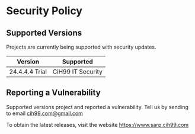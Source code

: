 # Security Policy

## Supported Versions

Projects are currently being supported with security updates.

| Version  | Supported         |
| -------------- | ----------------- |
| 24.4.4.4 Trial | CiH99 IT Security |

## Reporting a Vulnerability

Supported versions project and reported a vulnerability. Tell us by sending 
to email cih99.com@gmail.com

To obtain the latest releases, visit the website https://www.sarp.cih99.com